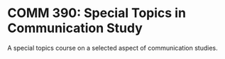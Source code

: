 # COMM 390: Special Topics in Communication Study

A special topics course on a selected aspect of communication studies.